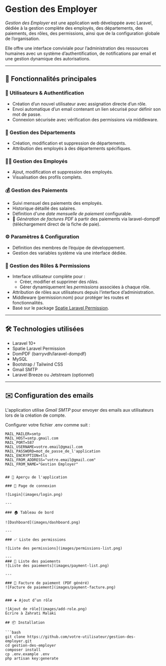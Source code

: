 # Gestion des Employer

_Gestion des Employer_ est une application web développée avec Laravel, dédiée à la gestion complète des employés, des départements, des paiements, des rôles, des permissions, ainsi que de la configuration globale de l’organisation.

Elle offre une interface conviviale pour l’administration des ressources humaines avec un système d’authentification, de notifications par email et une gestion dynamique des autorisations.

---

## 🚀 Fonctionnalités principales

### 👤 Utilisateurs & Authentification

-   Création d’un nouvel utilisateur avec assignation directe d’un rôle.
-   Envoi automatique d’un email contenant un lien sécurisé pour définir son mot de passe.
-   Connexion sécurisée avec vérification des permissions via middleware.

### 🏢 Gestion des Départements

-   Création, modification et suppression de départements.
-   Attribution des employés à des départements spécifiques.

### 👨‍💼 Gestion des Employés

-   Ajout, modification et suppression des employés.
-   Visualisation des profils complets.

### 💰 Gestion des Paiements

-   Suivi mensuel des paiements des employés.
-   Historique détaillé des salaires.
-   Définition d'une _date mensuelle de paiement_ configurable.
-   🧾 _Génération de factures PDF_ à partir des paiements via laravel-dompdf (téléchargement direct de la fiche de paie).

### ⚙️ Paramètres & Configuration

-   Définition des membres de l’équipe de développement.
-   Gestion des variables système via une interface dédiée.

### 🔐 Gestion des Rôles & Permissions

-   Interface utilisateur complète pour :
    -   Créer, modifier et supprimer des _rôles_.
    -   Gérer dynamiquement les _permissions_ associées à chaque rôle.
-   Attribution de rôles aux utilisateurs depuis l’interface d’administration.
-   Middleware (permission:nom) pour protéger les routes et fonctionnalités.
-   Basé sur le package [Spatie Laravel Permission](https://spatie.be/docs/laravel-permission).

---

## 🛠️ Technologies utilisées

-   Laravel 10+
-   Spatie Laravel Permission
-   DomPDF (barryvdh/laravel-dompdf)
-   MySQL
-   Bootstrap / Tailwind CSS
-   Gmail SMTP
-   Laravel Breeze ou Jetstream (optionnel)

---

## ✉️ Configuration des emails

L'application utilise _Gmail SMTP_ pour envoyer des emails aux utilisateurs lors de la création de compte.

Configurer votre fichier .env comme suit :

````dotenv
MAIL_MAILER=smtp
MAIL_HOST=smtp.gmail.com
MAIL_PORT=587
MAIL_USERNAME=votre.email@gmail.com
MAIL_PASSWORD=mot_de_passe_de_l'application
MAIL_ENCRYPTION=tls
MAIL_FROM_ADDRESS="votre.email@gmail.com"
MAIL_FROM_NAME="Gestion Employer"


## 👀 Aperçu de l'application

### 🔐 Page de connexion

![Login](images/login.png)

---

### 🏠 Tableau de bord

![Dashboard](images/dashboard.png)

---

### ✅ Liste des permissions

![Liste des permissions](images/permissions-list.png)

---
### 📄 Liste des paiements
![Liste des paiements](images/payment-list.png)

---

### 🧾 Facture de paiement (PDF généré)
![Facture de paiement](images/payment-facture.png)


### ➕ Ajout d’un rôle

![Ajout de rôle](images/add-role.png)
Écrire à Zahrati Malaki

## 📦 Installation

```bash
git clone https://github.com/votre-utilisateur/gestion-des-employer.git
cd gestion-des-employer
composer install
cp .env.example .env
php artisan key:generate
````
